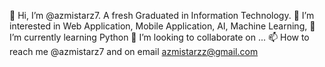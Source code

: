👋 Hi, I’m @azmistarz7. A fresh Graduated in Information Technology.
👀 I’m interested in Web Application, Mobile Application, AI, Machine Learning,
🌱 I’m currently learning Python
💞️ I’m looking to collaborate on ...
📫 How to reach me @azmistarz7 and on email azmistarzz@gmail.com
<!---
azmistarz7/azmistarz7 is a ✨ special ✨ repository because its `README.md` (this file) appears on your GitHub profile.
You can click the Preview link to take a look at your changes.
--->
